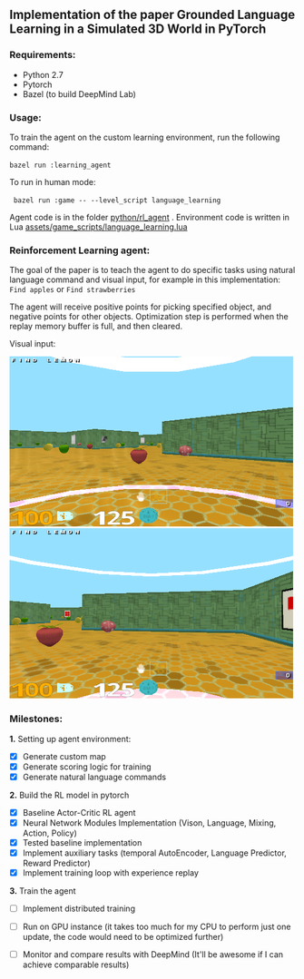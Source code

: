 ## Implementation of the paper Grounded Language Learning in a Simulated 3D World in PyTorch

### Requirements:
- Python 2.7
- Pytorch
- Bazel (to build DeepMind Lab)

### Usage:
To train the agent on the custom learning environment, run the following command:

`` bazel run :learning_agent ``

To run in human mode:

`` bazel run :game -- --level_script language_learning``

Agent code is in the folder [python/rl_agent](python/rl_agent) . 
Environment code is written in Lua [assets/game_scripts/language_learning.lua](assets/game_scripts/language_learning.lua) 

### Reinforcement Learning agent:
The goal of the paper is to teach the agent to do specific tasks using natural language command and visual input, for example in this implementation:
`` Find apples `` or 
`` Find strawberries ``

The agent will receive positive points for picking specified object, and negative points for other objects. Optimization step is performed when the replay memory buffer is full, and then cleared. 

Visual input:

![Image 1](python/rl_agent/results/img_0.png)
![Image 2](python/rl_agent/results/img_2_3.png)

### Milestones:

**1.** Setting up agent environment:
- [x] Generate custom map
- [x] Generate scoring logic for training
- [x] Generate natural language commands

**2.** Build the RL model in pytorch
- [x] Baseline Actor-Critic RL agent
- [x] Neural Network Modules Implementation (Vison, Language, Mixing, Action, Policy)
- [x] Tested baseline implementation
- [x] Implement auxiliary tasks (temporal AutoEncoder, Language Predictor, Reward Predictor)
- [x] Implement training loop with experience replay 

**3.** Train the agent
- [ ] Implement distributed training
- [ ] Run on GPU instance (it takes too much for my CPU to perform just one update, the code would need to be optimized further)
- [ ] Monitor and compare results with DeepMind (It'll be awesome if I can achieve comparable results)

